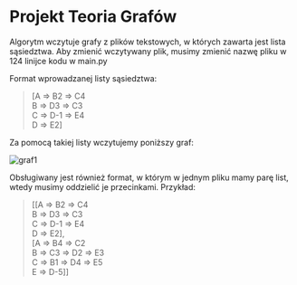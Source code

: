 # Projekt Teoria Grafów

Algorytm wczytuje grafy z plików tekstowych, w których zawarta jest lista sąsiedztwa. Aby zmienić wczytywany plik, musimy zmienić nazwę pliku w 124 linijce kodu w main.py

Format wprowadzanej listy sąsiedztwa:
>[A => B2 => C4\
> B => D3 => C3\
> C => D-1 => E4\
> D => E2]

Za pomocą takiej listy wczytujemy poniższy graf:
 
![graf1](https://lh3.googleusercontent.com/proxy/9RCesD3R-uPBYZyIfLv74glZkbEcMd0LeDU9gmAuiyVtLvDe5llRfwCW_opGXvFIuWCa4ljgK1ArGB5Xj_BuJVqifxiYyGL6HDxchw7T9oLMxvE-Bw)

Obsługiwany jest również format, w którym w jednym pliku mamy parę list, wtedy musimy oddzielić je przecinkami.
Przykład:
>[[A => B2 => C4\
> B => D3 => C3\
> C => D-1 => E4\
> D => E2],\
> [A => B4 => C2\
> B => C3 => D2 => E3\
> C => B1 => D4 => E5\
> E => D-5]]

